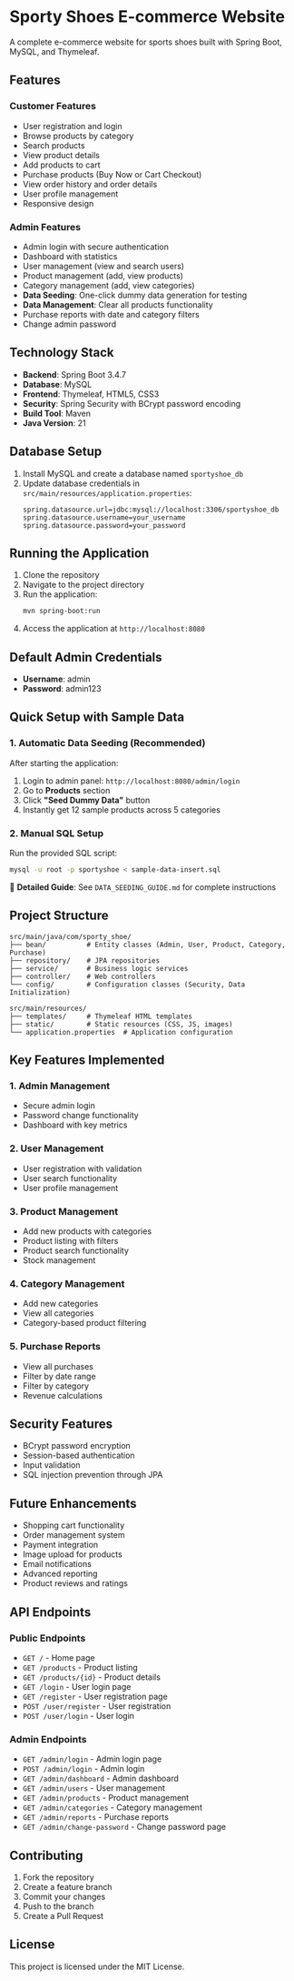 # Sporty Shoes E-commerce Website

A complete e-commerce website for sports shoes built with Spring Boot, MySQL, and Thymeleaf.

## Features

### Customer Features

- User registration and login
- Browse products by category
- Search products
- View product details
- Add products to cart
- Purchase products (Buy Now or Cart Checkout)
- View order history and order details
- User profile management
- Responsive design

### Admin Features

- Admin login with secure authentication
- Dashboard with statistics
- User management (view and search users)
- Product management (add, view products)
- Category management (add, view categories)
- **Data Seeding**: One-click dummy data generation for testing
- **Data Management**: Clear all products functionality
- Purchase reports with date and category filters
- Change admin password

## Technology Stack

- **Backend**: Spring Boot 3.4.7
- **Database**: MySQL
- **Frontend**: Thymeleaf, HTML5, CSS3
- **Security**: Spring Security with BCrypt password encoding
- **Build Tool**: Maven
- **Java Version**: 21

## Database Setup

1. Install MySQL and create a database named `sportyshoe_db`
2. Update database credentials in `src/main/resources/application.properties`:
   ```properties
   spring.datasource.url=jdbc:mysql://localhost:3306/sportyshoe_db
   spring.datasource.username=your_username
   spring.datasource.password=your_password
   ```

## Running the Application

1. Clone the repository
2. Navigate to the project directory
3. Run the application:
   ```bash
   mvn spring-boot:run
   ```
4. Access the application at `http://localhost:8080`

## Default Admin Credentials

- **Username**: admin
- **Password**: admin123

## Quick Setup with Sample Data

### 1. Automatic Data Seeding (Recommended)

After starting the application:

1. Login to admin panel: `http://localhost:8080/admin/login`
2. Go to **Products** section
3. Click **"Seed Dummy Data"** button
4. Instantly get 12 sample products across 5 categories

### 2. Manual SQL Setup

Run the provided SQL script:

```bash
mysql -u root -p sportyshoe < sample-data-insert.sql
```

📖 **Detailed Guide**: See `DATA_SEEDING_GUIDE.md` for complete instructions

## Project Structure

```
src/main/java/com/sporty_shoe/
├── bean/          # Entity classes (Admin, User, Product, Category, Purchase)
├── repository/    # JPA repositories
├── service/       # Business logic services
├── controller/    # Web controllers
└── config/        # Configuration classes (Security, Data Initialization)

src/main/resources/
├── templates/     # Thymeleaf HTML templates
├── static/        # Static resources (CSS, JS, images)
└── application.properties  # Application configuration
```

## Key Features Implemented

### 1. Admin Management

- Secure admin login
- Password change functionality
- Dashboard with key metrics

### 2. User Management

- User registration with validation
- User search functionality
- User profile management

### 3. Product Management

- Add new products with categories
- Product listing with filters
- Product search functionality
- Stock management

### 4. Category Management

- Add new categories
- View all categories
- Category-based product filtering

### 5. Purchase Reports

- View all purchases
- Filter by date range
- Filter by category
- Revenue calculations

## Security Features

- BCrypt password encryption
- Session-based authentication
- Input validation
- SQL injection prevention through JPA

## Future Enhancements

- Shopping cart functionality
- Order management system
- Payment integration
- Image upload for products
- Email notifications
- Advanced reporting
- Product reviews and ratings

## API Endpoints

### Public Endpoints

- `GET /` - Home page
- `GET /products` - Product listing
- `GET /products/{id}` - Product details
- `GET /login` - User login page
- `GET /register` - User registration page
- `POST /user/register` - User registration
- `POST /user/login` - User login

### Admin Endpoints

- `GET /admin/login` - Admin login page
- `POST /admin/login` - Admin login
- `GET /admin/dashboard` - Admin dashboard
- `GET /admin/users` - User management
- `GET /admin/products` - Product management
- `GET /admin/categories` - Category management
- `GET /admin/reports` - Purchase reports
- `GET /admin/change-password` - Change password page

## Contributing

1. Fork the repository
2. Create a feature branch
3. Commit your changes
4. Push to the branch
5. Create a Pull Request

## License

This project is licensed under the MIT License.
